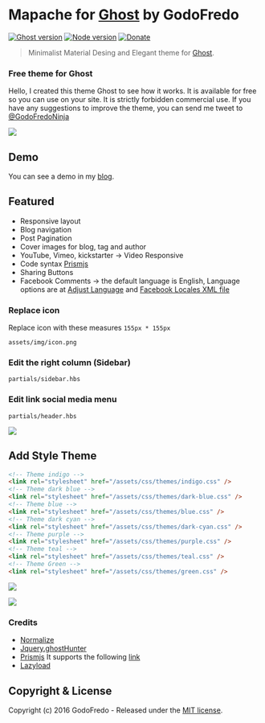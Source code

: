 # Mapache for [Ghost](https://github.com/tryghost/ghost/) by GodoFredo
[![Ghost version](https://img.shields.io/badge/Ghost-0.7.x-brightgreen.svg?style=flat-square)](https://ghost.org/)
[![Node version](https://img.shields.io/node/v/uno-zen.svg?style=flat-square)](https://nodejs.org/en/)
[![Donate](https://img.shields.io/badge/donate-paypal-blue.svg?style=flat-square)](https://www.paypal.com/cgi-bin/webscr?cmd=_s-xclick&hosted_button_id=34RN7RHX6VLW4)

> Minimalist Material Desing and Elegant theme for [Ghost](https://github.com/tryghost/ghost/).

### Free theme for Ghost

Hello, I created this theme Ghost to see how it works. It is available for free so you can use on your site. It is strictly forbidden commercial use. If you have any suggestions to improve the theme,  you can send me tweet to [@GodoFredoNinja](https://twitter.com/GodoFredoNinja)

![](https://farm2.staticflickr.com/1491/24112345811_b7ab804a41_b.jpg)


## Demo
You can see a demo in my [blog](https://godofredo.ninja/blog).

## Featured
- Responsive layout
- Blog navigation
- Post Pagination
- Cover images for blog, tag and author
- YouTube, Vimeo, kickstarter -> Video Responsive
- Code syntax [Prismjs](http://prismjs.com/download.html?themes=prism-okaidia&languages=markup+css+clike+javascript+handlebars+jade+java+php+python+jsx+ruby+sas+stylus+swift)
- Sharing Buttons
- Facebook Comments -> the default language is English, Language options are at [Adjust Language](https://developers.facebook.com/docs/plugins/comments#language) and [Facebook Locales XML file](https://www.facebook.com/translations/FacebookLocales.xml)


### Replace icon
Replace icon with these measures `155px * 155px`

`assets/img/icon.png`

### Edit the right column (Sidebar)

`partials/sidebar.hbs`

### Edit link social media menu

`partials/header.hbs`

![](https://farm2.staticflickr.com/1512/24157156936_276c1945fc_b.jpg)

## Add Style Theme

```html
<!-- Theme indigo -->
<link rel="stylesheet" href="/assets/css/themes/indigo.css" />
<!-- Theme dark blue -->
<link rel="stylesheet" href="/assets/css/themes/dark-blue.css" />
<!-- Theme blue -->
<link rel="stylesheet" href="/assets/css/themes/blue.css" />
<!-- Theme dark cyan -->
<link rel="stylesheet" href="/assets/css/themes/dark-cyan.css" />
<!-- Theme purple -->
<link rel="stylesheet" href="/assets/css/themes/purple.css" />
<!-- Theme teal -->
<link rel="stylesheet" href="/assets/css/themes/teal.css" />
<!-- Theme Green -->
<link rel="stylesheet" href="/assets/css/themes/green.css" />
```

![](https://farm2.staticflickr.com/1464/23569644263_6464b106e5_b.jpg)

![](https://farm2.staticflickr.com/1529/24183504135_66ae67300a_b.jpg)

### Credits
- [Normalize](https://necolas.github.io/normalize.css/)
- [Jquery.ghostHunter](https://github.com/jamalneufeld/ghostHunter)
- [Prismjs](http://prismjs.com/)  It supports the following [link](http://prismjs.com/download.html?themes=prism-okaidia&languages=markup+css+clike+javascript+handlebars+jade+java+php+python+jsx+ruby+sas+stylus+swift)
- [Lazyload](https://github.com/verlok/lazyload)

## Copyright & License

Copyright (c) 2016 GodoFredo - Released under the [MIT license](LICENSE).
